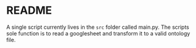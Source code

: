 # README

A single script currently lives in the `src` folder called main.py. The scripts sole function is to read a googlesheet and transform it to a valid ontology file.
